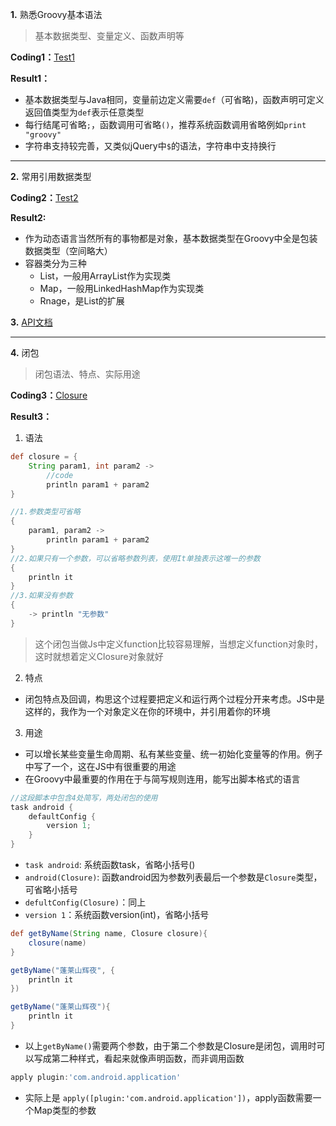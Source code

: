 **1.** 熟悉Groovy基本语法

> 基本数据类型、变量定义、函数声明等

**Coding1：**[Test1](1.%20Test.groovy)

**Result1：**
- 基本数据类型与Java相同，变量前边定义需要`def`（可省略)，函数声明可定义返回值类型为`def`表示任意类型
- 每行结尾可省略`;`，函数调用可省略`()`，推荐系统函数调用省略例如`print "groovy"`
- 字符串支持较完善，又类似jQuery中`$`的语法，字符串中支持换行

----

**2.** 常用引用数据类型

**Coding2：**[Test2](2.%20Test.groovy)

**Result2:**
- 作为动态语言当然所有的事物都是对象，基本数据类型在Groovy中全是包装数据类型（空间略大）
- 容器类分为三种
    - List，一般用ArrayList作为实现类
    - Map，一般用LinkedHashMap作为实现类
    - Rnage，是List的扩展

**3.** [API文档](http://www.groovy-lang.org/api.html)

----

**4.** 闭包

> 闭包语法、特点、实际用途

**Coding3：**[Closure](3.%20Closure.groovy)

**Result3：**
1. 语法
```groovy
def closure = {
    String param1, int param2 ->
        //code
        println param1 + param2
}

//1.参数类型可省略
{
    param1, param2 ->
        println param1 + param2
}
//2.如果只有一个参数，可以省略参数列表，使用It单独表示这唯一的参数
{
    println it
}
//3.如果没有参数
{
    -> println "无参数"
}
```
> 这个闭包当做Js中定义function比较容易理解，当想定义function对象时，这时就想着定义Closure对象就好

2. 特点
- 闭包特点及回调，构思这个过程要把定义和运行两个过程分开来考虑。JS中是这样的，我作为一个对象定义在你的环境中，并引用着你的环境

3. 用途
- 可以增长某些变量生命周期、私有某些变量、统一初始化变量等的作用。例子中写了一个，这在JS中有很重要的用途
- 在Groovy中最重要的作用在于与简写规则连用，能写出脚本格式的语言
```groovy
//这段脚本中包含4处简写，两处闭包的使用
task android {
    defaultConfig {
        version 1;
    }
}
```
- `task android`: 系统函数task，省略小括号()
- `android(Closure)`: 函数android因为参数列表最后一个参数是`Closure`类型，可省略小括号
- `defultConfig(Closure)`：同上
- `version 1`：系统函数version(int)，省略小括号

```groovy
def getByName(String name, Closure closure){
    closure(name)
}

getByName("蓬莱山辉夜", {
    println it
})

getByName("蓬莱山辉夜"){
    println it
}
```
- 以上`getByName()`需要两个参数，由于第二个参数是Closure是闭包，调用时可以写成第二种样式，看起来就像声明函数，而非调用函数

```groovy 
apply plugin:'com.android.application'
```
- 实际上是 `apply([plugin:'com.android.application'])`，apply函数需要一个Map类型的参数


